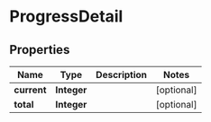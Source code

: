
# ProgressDetail

## Properties
Name | Type | Description | Notes
------------ | ------------- | ------------- | -------------
**current** | **Integer** |  |  [optional]
**total** | **Integer** |  |  [optional]



